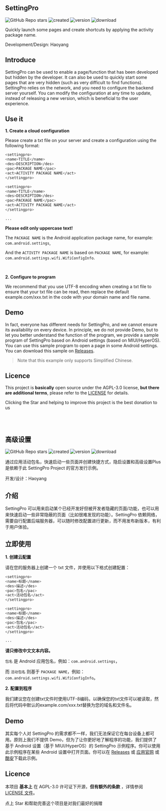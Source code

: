 ## SettingPro
![GitHub Repo stars](https://img.shields.io/github/stars/dropwave/settingpro?style=flat)
![created](https://img.shields.io/github/created-at/DropWave/SettingPro) 
![version](https://img.shields.io/github/v/release/Dropwave/Settingpro)
![download](https://img.shields.io/github/downloads/DropWave/SettingPro/total)

Quickly launch some pages and create shortcuts by applying the activity package name.

Development/Design: Haoyang


## Introduce

SettingPro can be used to enable a page/function that has been developed but hidden by the developer. It can also be used to quickly start some pages that are very hidden (such as very difficult to find functions). SettingPro relies on the network, and you need to configure the backend server yourself. You can modify the configuration at any time to update, instead of releasing a new version, which is beneficial to the user experience.


## Use it

**1. Create a cloud configuration**

Please create a txt file on your server and create a configuration using the following format:

```sh
<settingpro>
<name>TITLE</name>
<des>DESCRIPTION</des>
<pac>PACKAGE NAME</pac>
<act>ACTIVITY PACKAGE NAME</act>
</settingpro>

<settingpro>
<name>TITLE</name>
<des>DESCRIPTION</des>
<pac>PACKAGE NAME</pac>
<act>ACTIVITY PACKAGE NAME</act>
</settingpro>

...
```
 **Please edit only uppercase text!**

The `PACKAGE NAME` is the Android application package name, for example: `com.android.settings`, 

And the `ACTIVITY PACKAGE NAME` is based on `PACKAGE NAME`, for example: `com.android.settings.wifi.WifiConfigInfo`.

<br>

**2. Configure to program**

We recommend that you use UTF-8 encoding when creating a txt file to ensure that your txt file can be read, then replace the default example.com/xxx.txt in the code with your domain name and file name.


## Demo

In fact, everyone has different needs for SettingPro, and we cannot ensure its availability on every device. In principle, we do not provide Demo, but to let you better understand the function of the program, we provide a sample program of SettingPro based on Android settings (based on MIUI/HyperOS). You can use this sample program to open a page in some Android settings. You can download this sample on [Releases](https://github.com/DropWave/SettingPro/releases).
> Note that this example only supports Simplified Chinese.

## Licence

This project is **basically** open source under the AGPL-3.0 license, **but there are additional terms**, please refer to the [LICENSE](https://github.com/DropWave/SettingPro/blob/main/LICENSE) for details.

Clicking the Star and helping to improve this project is the best donation to us

<br><br>

## 高级设置
![GitHub Repo stars](https://img.shields.io/github/stars/dropwave/settingpro?style=flat)
![created](https://img.shields.io/github/created-at/DropWave/SettingPro) 
![version](https://img.shields.io/github/v/release/Dropwave/Settingpro)
![download](https://img.shields.io/github/downloads/DropWave/SettingPro/total)

通过应用活动包名，快速启动一些页面并创建快捷方式，隐启设置和高级设置Plus是依赖于此 SettingPro Project 的官方发行示例。

开发/设计：Haoyang

## 介绍

SettingPro 可以用来启动某个已经开发好但被开发者隐藏的页面/功能，也可以用来快速启动一些非常隐蔽的页面（比如很难发现的功能）。SettingPro 依赖网络，需要自行配置后端服务器，可以随时修改配置进行更新，而不用发布新版本，有利于用户体验。

## 立即使用

**1. 创建云配置**

请在您的服务器上创建一个 txt 文件，并使用以下格式创建配置：


```sh
<settingpro>
<name>标题</name>
<des>描述</des>
<pac>包名</pac>
<act>活动包名</act>
</settingpro>

<settingpro>
<name>标题</name>
<des>描述</des>
<pac>包名</pac>
<act>活动包名</act>
</settingpro>

...
```

**请只修改中文文本内容。**

`包名` 是 Android 应用包名，例如：`com.android.settings`，

而 `活动包名` 则基于 `PACKAGE NAME`，例如：`com.android.settings.wifi.WifiConfigInfo`。

**2. 配置到程序**

我们建议您在创建txt文件时使用UTF-8编码，以确保您的txt文件可以被读取，然后将代码中默认的example.com/xxx.txt替换为您的域名和文件名。

## Demo

其实每个人对 SettingPro 的需求都不一样，我们无法保证它在每台设备上都可用。原则上我们不提供 Demo，但为了让你更好地了解程序的功能，我们提供了基于 Android 设置（基于 MIUI/HyperOS）的 SettingPro 示例程序。你可以使用此示例程序在某些 Android 设置中打开页面。你可以在 [Releases](https://github.com/DropWave/SettingPro/releases) 或 [应用官网](https://www.coolapk.com/apk/278849) 或 [酷安](https://www.coolapk.com/apk/278849)下载此示例。

## Licence

本项目 **基本上** 在 AGPL-3.0 许可证下开源，**但有额外的条款** ，详情参阅 [LICENSE 文件](https://github.com/DropWave/SettingPro/blob/main/LICENSE)。

点上 Star 和帮助完善这个项目是对我们最好的捐赠
